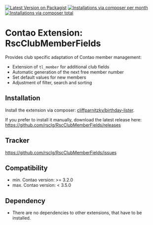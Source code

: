 [![Latest Version on Packagist](http://img.shields.io/packagist/v/rsclg/club-member-fields.svg?style=flat)](https://packagist.org/packages/rsclg/club-member-fields)
[![Installations via composer per month](http://img.shields.io/packagist/dm/rsclg/club-member-fields.svg?style=flat)](https://packagist.org/packages/rsclg/club-member-fields)
[![Installations via composer total](http://img.shields.io/packagist/dt/rsclg/club-member-fields.svg?style=flat)](https://packagist.org/packages/rsclg/club-member-fields)

Contao Extension: RscClubMemberFields
=====================================

Provides club specific adaptation of Contao member management:

- Extension of `tl_member` for additional club fields
- Automatic generation of the next free member number
- Set default values for new members
- Adjustment of filter, search and sorting


Installation
------------

Install the extension via composer: [cliffparnitzky/birthday-lister](https://packagist.org/packages/rsclg/club-member-fields).

If you prefer to install it manually, download the latest release here: https://github.com/rsclg/RscClubMemberFields/releases


Tracker
-------

https://github.com/rsclg/RscClubMemberFields/issues


Compatibility
-------------

- min. Contao version: >= 3.2.0
- max. Contao version: <  3.5.0


Dependency
----------

- There are no dependencies to other extensions, that have to be installed.
